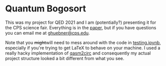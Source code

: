 # Quantum Bogosort
This was my project for QED 2021 and I am (potentially?) presenting it for the CPS science fair. Everything is in the [paper](paper/main.pdf), but if you have questions you can email me at [ghuebner@cps.edu](#).

Note that you ~~might~~will need to mess around with the code in [testing.ipynb](testing.ipynb), especially if you're trying to get LaTeX to behave on your machine. I used a really hacky implementation of [qasm2circ](https://www.media.mit.edu/quanta/qasm2circ/) and consequently my actual project structure looked a bit different from what you see.